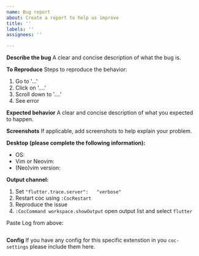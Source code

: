 ```yaml
---
name: Bug report
about: Create a report to help us improve
title: ''
labels: ''
assignees: ''

---
```


<!-- Before reporting: search existing issues  -->
<!-- Note: please submit necessary information otherwise it maybe closed  -->

**Describe the bug**
A clear and concise description of what the bug is.

**To Reproduce**
Steps to reproduce the behavior:
1. Go to '...'
2. Click on '....'
3. Scroll down to '....'
4. See error

**Expected behavior**
A clear and concise description of what you expected to happen.

**Screenshots**
If applicable, add screenshots to help explain your problem.

**Desktop (please complete the following information):**
 - OS: 
 - Vim or Neovim:
 - (Neo)vim version:

**Output channel:**

1. Set `"flutter.trace.server":   "verbose"`
2. Restart coc using `:CocRestart`
3. Reproduce the issue
4. `:CocCommand workspace.showOutput` open output list and select `flutter`

Paste Log from above:

```
```

**Config**
If you have any config for this specific extenstion in you `coc-settings` please include them here.
